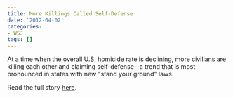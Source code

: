 ```yaml
---
title: More Killings Called Self-Defense
date: '2012-04-02'
categories:
- WSJ
tags: []
---
```

At a time when the overall U.S. homicide rate is declining, more civilians are killing each other and claiming self-defense--a trend that is most pronounced in states with new "stand your ground" laws.

Read the full story [here](http://wsj.com/article/SB10001424052702303404704577311873214574462.html).